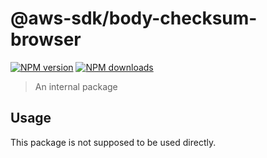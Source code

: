 # @aws-sdk/body-checksum-browser

[![NPM version](https://img.shields.io/npm/v/@aws-sdk/body-checksum-browser/beta.svg)](https://www.npmjs.com/package/@aws-sdk/body-checksum-browser)
[![NPM downloads](https://img.shields.io/npm/dm/@aws-sdk/body-checksum-browser.svg)](https://www.npmjs.com/package/@aws-sdk/body-checksum-browser)

> An internal package

## Usage

This package is not supposed to be used directly.
